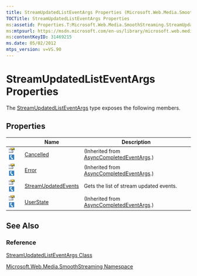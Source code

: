 ```yaml
---
title: StreamUpdatedListEventArgs Properties (Microsoft.Web.Media.SmoothStreaming)
TOCTitle: StreamUpdatedListEventArgs Properties
ms:assetid: Properties.T:Microsoft.Web.Media.SmoothStreaming.StreamUpdatedListEventArgs
ms:mtpsurl: https://msdn.microsoft.com/en-us/library/microsoft.web.media.smoothstreaming.streamupdatedlisteventargs_properties(v=VS.90)
ms:contentKeyID: 31469215
ms.date: 05/02/2012
mtps_version: v=VS.90
---
```


# StreamUpdatedListEventArgs Properties

The [StreamUpdatedListEventArgs](streamupdatedlisteventargs-class-microsoft-web-media-smoothstreaming_1.md) type exposes the following members.

## Properties

||Name|Description|
|--- |--- |--- |
|![Public property](images/Ff728140.pubproperty(en-us,VS.90).gif "Public property")![Supported by Silverlight for Windows Phone](images/Ff728140.slMobile(en-us,VS.90).gif "Supported by Silverlight for Windows Phone")|[Cancelled](https://msdn.microsoft.com/library/hhb0kte8)|(Inherited from [AsyncCompletedEventArgs](https://msdn.microsoft.com/library/2tde67e9).)|
|![Public property](images/Ff728140.pubproperty(en-us,VS.90).gif "Public property")![Supported by Silverlight for Windows Phone](images/Ff728140.slMobile(en-us,VS.90).gif "Supported by Silverlight for Windows Phone")|[Error](https://msdn.microsoft.com/library/zye0z486)|(Inherited from [AsyncCompletedEventArgs](https://msdn.microsoft.com/library/2tde67e9).)|
|![Public property](images/Ff728140.pubproperty(en-us,VS.90).gif "Public property")![Supported by Silverlight for Windows Phone](images/Ff728140.slMobile(en-us,VS.90).gif "Supported by Silverlight for Windows Phone")|[StreamUpdatedEvents](streamupdatedlisteventargs-streamupdatedevents-property-microsoft-web-media-smoothstreaming_1.md)|Gets the list of stream updated events.|
|![Public property](images/Ff728140.pubproperty(en-us,VS.90).gif "Public property")![Supported by Silverlight for Windows Phone](images/Ff728140.slMobile(en-us,VS.90).gif "Supported by Silverlight for Windows Phone")|[UserState](https://msdn.microsoft.com/library/9b3wa0x3)|(Inherited from [AsyncCompletedEventArgs](https://msdn.microsoft.com/library/2tde67e9).)|


## See Also

### Reference

[StreamUpdatedListEventArgs Class](streamupdatedlisteventargs-class-microsoft-web-media-smoothstreaming_1.md)

[Microsoft.Web.Media.SmoothStreaming Namespace](microsoft-web-media-smoothstreaming-namespace_1.md)

